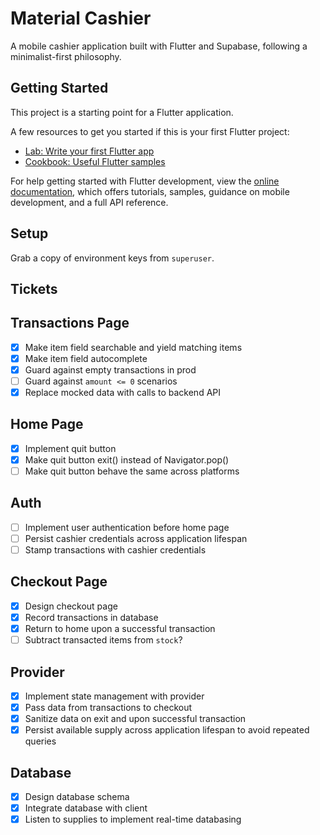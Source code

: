 # Material Cashier

A mobile cashier application built with Flutter and Supabase, following a minimalist-first philosophy.

## Getting Started

This project is a starting point for a Flutter application.

A few resources to get you started if this is your first Flutter project:

- [Lab: Write your first Flutter app](https://docs.flutter.dev/get-started/codelab)
- [Cookbook: Useful Flutter samples](https://docs.flutter.dev/cookbook)

For help getting started with Flutter development, view the
[online documentation](https://docs.flutter.dev/), which offers tutorials,
samples, guidance on mobile development, and a full API reference.

## Setup

Grab a copy of environment keys from `superuser`.

## Tickets

## Transactions Page
- [x] Make item field searchable and yield matching items
- [x] Make item field autocomplete
- [x] Guard against empty transactions in prod
- [ ] Guard against `amount <= 0` scenarios
- [x] Replace mocked data with calls to backend API

## Home Page
- [x] Implement quit button
- [x] Make quit button exit() instead of Navigator.pop()
- [ ] Make quit button behave the same across platforms

## Auth
- [ ] Implement user authentication before home page
- [ ] Persist cashier credentials across application lifespan
- [ ] Stamp transactions with cashier credentials

## Checkout Page
- [x] Design checkout page
- [x] Record transactions in database
- [x] Return to home upon a successful transaction
- [ ] Subtract transacted items from `stock`?
      
## Provider
- [x] Implement state management with provider
- [x] Pass data from transactions to checkout
- [x] Sanitize data on exit and upon successful transaction
- [x] Persist available supply across application lifespan to avoid repeated queries

## Database
- [x] Design database schema
- [x] Integrate database with client
- [x] Listen to supplies to implement real-time databasing

